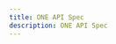 ```yaml
---
title: ONE API Spec
description: ONE API Spec
---
```


<RedoclyAPIBlock src="/adobe-pass/oneApiOpenApi.json" />